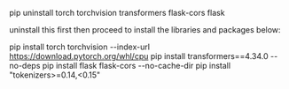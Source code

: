pip uninstall torch torchvision transformers flask-cors flask

uninstall this first then proceed to install the libraries and packages below:

pip install torch torchvision --index-url https://download.pytorch.org/whl/cpu
pip install transformers==4.34.0 --no-deps
pip install flask flask-cors --no-cache-dir
pip install "tokenizers>=0.14,<0.15"
